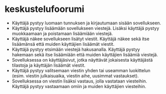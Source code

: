 # keskustelufoorumi

* Käyttäjä pystyy luomaan tunnuksen ja kirjautumaan sisään sovellukseen.
* Käyttäjä pystyy lisäämään sovellukseen viestejä. Lisäksi käyttäjä pystyy muokkaamaan ja poistamaan lisäämiään viestejä.
* Käyttäjä näkee sovellukseen lisätyt viestit. Käyttäjä näkee sekä itse lisäämänsä että muiden käyttäjien lisäämät viestit.
* Käyttäjä pystyy etsimään viestejä hakusanalla. Käyttäjä pystyy hakemaan sekä itse lisäämiään että muiden käyttäjien lisäämiä viestejä.
* Sovelluksessa on käyttäjäsivut, jotka näyttävät jokaisesta käyttäjästä tilastoja ja käyttäjän lisäämät viestit.
* Käyttäjä pystyy valitsemaan viestin yhden tai useamman luokittelun (esim. viestin julkaisuaika, viestin aihe, uusimmat vastaukset).
* Sovelluksessa on viestin lisäksi vastaus, jolla vastataan viesteihin. Käyttäjä pystyy vastaamaan omiin ja muiden käyttäjien viesteihin.
